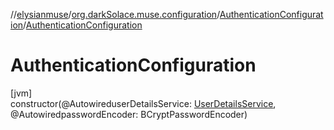 //[elysianmuse](../../../index.md)/[org.darkSolace.muse.configuration](../index.md)/[AuthenticationConfiguration](index.md)/[AuthenticationConfiguration](-authentication-configuration.md)

# AuthenticationConfiguration

[jvm]\
constructor(@AutowireduserDetailsService: [UserDetailsService](../../org.darkSolace.muse.security.service/-user-details-service/index.md), @AutowiredpasswordEncoder: BCryptPasswordEncoder)
